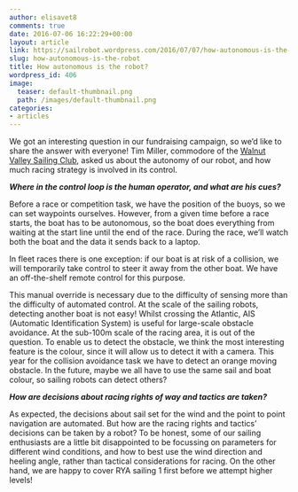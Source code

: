 ```yaml
---
author: elisavet8
comments: true
date: 2016-07-06 16:22:29+00:00
layout: article
link: https://sailrobot.wordpress.com/2016/07/07/how-autonomous-is-the-robot/
slug: how-autonomous-is-the-robot
title: How autonomous is the robot?
wordpress_id: 406
image:
  teaser: default-thumbnail.png
  path: /images/default-thumbnail.png
categories:
- articles
---
```


We got an interesting question in our fundraising campaign, so we’d like to share the answer with everyone! Tim Miller, commodore of the [Walnut Valley Sailing Club](http://wvsailing.com), asked us about the autonomy of our robot, and how much racing strategy is involved in its control.



**_Where in the control loop is the human operator, and what are his cues?_**

Before a race or competition task, we have the position of the buoys, so we can set waypoints ourselves. However, from a given time before a race starts, the boat has to be autonomous, so the boat does everything from waiting at the start line until the end of the race. During the race, we’ll watch both the boat and the data it sends back to a laptop.

In fleet races there is one exception: if our boat is at risk of a collision, we will temporarily take control to steer it away from the other boat. We have an off-the-shelf remote control for this purpose.

This manual override is necessary due to the difficulty of sensing more than the difficulty of automated control. At the scale of the sailing robots, detecting another boat is not easy! Whilst crossing the Atlantic, AIS (Automatic Identification System) is useful for large-scale obstacle avoidance. At the sub-100m scale of the racing area, it is out of the question. To enable us to detect the obstacle, we think the most interesting feature is the colour, since it will allow us to detect it with a camera. This year for the collision avoidance task we have to detect an orange moving obstacle. In the future, maybe we all have to use the same sail and boat colour, so sailing robots can detect others?



**_How are decisions about racing rights of way and tactics are taken?_**

As expected, the decisions about sail set for the wind and the point to point navigation are automated. But how are the racing rights and tactics’ decisions can be taken by a robot? To be honest, some of our sailing enthusiasts are a little bit disappointed to be focussing on parameters for different wind conditions, and how to best use the wind direction and heeling angle, rather than tactical considerations for racing. On the other hand, we are happy to cover RYA sailing 1 first before we attempt higher levels!

